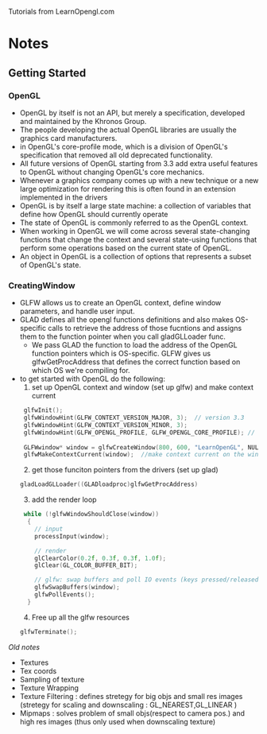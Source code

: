 Tutorials from LearnOpengl.com
# Notes
## Getting Started

### OpenGL
* OpenGL by itself is not an API, but merely a specification, developed and maintained by the Khronos Group.
* The people developing the actual OpenGL libraries are usually the graphics card manufacturers.
* in OpenGL's core-profile mode, which is a division of OpenGL's specification that removed all old deprecated functionality.
* All future versions of OpenGL starting from 3.3 add extra useful features to OpenGL without changing OpenGL's core mechanics.
* Whenever a graphics company comes up with a new technique or a new large optimization for rendering this is often found in an extension implemented in the drivers
* OpenGL is by itself a large state machine: a collection of variables that define how OpenGL should currently operate
* The state of OpenGL is commonly referred to as the OpenGL context.
* When working in OpenGL we will come across several state-changing functions that change the context and several state-using functions that perform some operations based on the current state of OpenGL.
* An object in OpenGL is a collection of options that represents a subset of OpenGL's state.

### CreatingWindow
* GLFW allows us to create an OpenGL context, define window parameters, and handle user input.
* GLAD defines all the opengl functions definitions and also makes OS-specific calls to retrieve the address of those fucntions and assigns them to the function pointer when you call gladGLLoader func.
  * We pass GLAD the function to load the address of the OpenGL function pointers which is OS-specific. GLFW gives us glfwGetProcAddress that defines the correct function based on which OS we're compiling for.
* to get started with OpenGL do the following:
  1. set up OpenGL context and window (set up glfw) and make context current
   ``` C++
    glfwInit();
    glfwWindowHint(GLFW_CONTEXT_VERSION_MAJOR, 3);  // version 3.3
    glfwWindowHint(GLFW_CONTEXT_VERSION_MINOR, 3);
    glfwWindowHint(GLFW_OPENGL_PROFILE, GLFW_OPENGL_CORE_PROFILE); // core profile
    
    GLFWwindow* window = glfwCreateWindow(800, 600, "LearnOpenGL", NULL, NULL); //window and context
    glfwMakeContextCurrent(window);  //make context current on the window
   ```
  2. get those funciton pointers from the drivers (set up glad)
    ``` C++
    gladLoadGLLoader((GLADloadproc)glfwGetProcAddress)
    ```
  3. add the render loop 
    ``` C++
     while (!glfwWindowShouldClose(window))
      {
        // input
        processInput(window);

        // render
        glClearColor(0.2f, 0.3f, 0.3f, 1.0f);
        glClear(GL_COLOR_BUFFER_BIT);

        // glfw: swap buffers and poll IO events (keys pressed/released, mouse moved etc.)
        glfwSwapBuffers(window);
        glfwPollEvents();
      }

    ```
  4. Free up all the glfw resources
    ``` C++
    glfwTerminate();
    ```




*Old notes*
* Textures
* Tex coords
* Sampling of texture
* Texture Wrapping
* Texture Filtering : defines stretegy for big objs and small res images (stretegy for scaling and downscaling : GL_NEAREST,GL_LINEAR )
* Mipmaps : solves problem of small objs(respect to camera pos.) and high res images (thus only used when downscaling texture)
